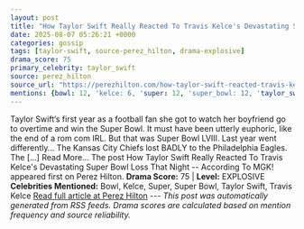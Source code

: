 ```yaml
---
layout: post
title: "How Taylor Swift Really Reacted To Travis Kelce's Devastating Super Bowl Loss That Night -- According To MGK!"
date: 2025-08-07 05:26:21 +0000
categories: gossip
tags: [taylor-swift, source-perez_hilton, drama-explosive]
drama_score: 75
primary_celebrity: taylor_swift
source: perez_hilton
source_url: "https://perezhilton.com/how-taylor-swift-reacted-travis-kelce-super-bowl-loss-mgk/"
mentions: {bowl: 12, 'kelce: 6, 'super: 12, 'super_bowl: 12, 'taylor_swift: 27, 'travis_kelce: 6}
---
```


Taylor Swift‘s first year as a football fan she got to watch her boyfriend go to overtime and win the Super Bowl. It must have been utterly euphoric, like the end of a rom com IRL. But that was Super Bowl LVIII. Last year went differently… The Kansas City Chiefs lost BADLY to the Philadelphia Eagles. The [...] Read More... The post How Taylor Swift Really Reacted To Travis Kelce's Devastating Super Bowl Loss That Night -- According To MGK! appeared first on Perez Hilton. **Drama Score:** 75 | **Level:** EXPLOSIVE **Celebrities Mentioned:** Bowl, Kelce, Super, Super Bowl, Taylor Swift, Travis Kelce [Read full article at Perez Hilton](https://perezhilton.com/how-taylor-swift-reacted-travis-kelce-super-bowl-loss-mgk/) --- *This post was automatically generated from RSS feeds. Drama scores are calculated based on mention frequency and source reliability.*